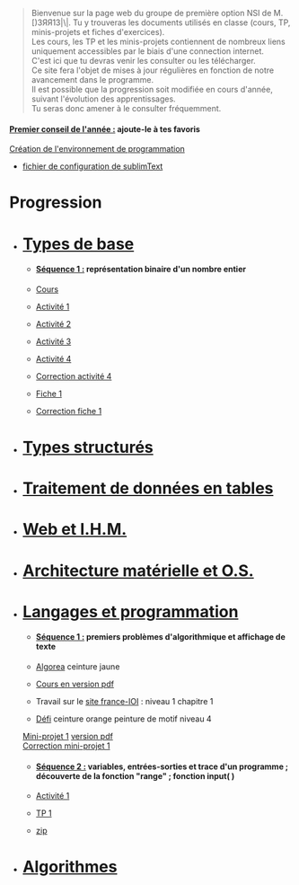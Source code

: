 > Bienvenue sur la page web du groupe de première option NSI de M. [)3ЯЯ13|\\|.
> Tu y trouveras les documents utilisés en classe (cours, TP, minis-projets et fiches d'exercices).  
> Les cours, les TP et les minis-projets contiennent de nombreux liens uniquement accessibles par le biais d'une connection internet.  
> C'est ici que tu devras venir les consulter ou les télécharger.  
> Ce site fera l'objet de mises à jour régulières en fonction de notre avancement dans le programme.  
> Il est possible que la progression soit modifiée en cours d'année, suivant l'évolution des apprentissages.  
> Tu seras donc amener à le consulter fréquemment.
  
#### <ins>Premier conseil de l'année :</ins> ajoute-le à tes favoris

[Création de l'environnement de programmation](https://drive.google.com/file/d/1B4ouV-KZn0yZ6UfIqkVKzYnl--0Cr4Uo/view?usp=sharing)  
  * [fichier de configuration de sublimText](https://drive.google.com/file/d/18qp3-mLbpiaVLa2xjkWb0vZYdxbORPE0/view?usp=sharing)

# Progression

* # <ins>Types de base</ins>

  * #### <ins>Séquence 1 :</ins> représentation binaire d'un nombre entier

   * [Cours](https://drive.google.com/file/d/1wXwQs6xcJdRCYqYt7S6bI2h9bL1MwoWb/view?usp=sharing)
   * [Activité 1](https://drive.google.com/file/d/1jJbAafLxOAQcPyGNUND9HLhvWgvaA6Z0/view?usp=sharing)  
   * [Activité 2](https://drive.google.com/file/d/1yVwuKvk1fFES5AfBLAz2cLZrBX8dTScR/view?usp=sharing)  
   * [Activité 3](https://drive.google.com/file/d/1yxcTakdc65XRFwEANFs0lV8VxEGxpUGz/view?usp=sharing)  
   * [Activité 4](https://drive.google.com/file/d/1zdmSFt30O1Nq45Q8-EGdm6RoFKNGpqQ1/view?usp=sharing) 
   * [Correction activité 4](https://drive.google.com/file/d/1Dn8gBNC48CqltAIXXG3pRwL0ijDgt_LT/view?usp=sharing) 
   * [Fiche 1](https://drive.google.com/file/d/1yadwP0AgYTaMkUN8GSGWlc_PQdDhN7S-/view?usp=sharing)  
   * [Correction fiche 1](https://drive.google.com/file/d/1zhNFuG4xJi-4MLQHiUMMW4orliIYkbGv/view?usp=sharing)

* # <ins>Types structurés</ins>


* # <ins>Traitement de données en tables</ins>


* # <ins>Web et I.H.M.</ins>


* # <ins>Architecture matérielle et O.S.</ins>


* # <ins>Langages et programmation</ins>

  * #### <ins>Séquence 1 :</ins> premiers problèmes d'algorithmique et affichage de texte
    
   * [Algorea](https://concours.castor-informatique.fr/?) ceinture jaune  
   * [Cours en version pdf](https://drive.google.com/file/d/159VH6SermMfvKZ_Ltf9yluzVYapUzZnT/view?usp=sharing)  
   * Travail sur le [site france-IOI](http://www.france-ioi.org/) : niveau 1 chapitre 1  
   * [Défi](https://concours.castor-informatique.fr/?) ceinture orange peinture de motif niveau 4
    
    <ins>Mini-projet 1</ins> [version pdf](https://drive.google.com/file/d/1CF3xnpZLS4-tBMU_Z79t0j4XE4xt5Dvm/view?usp=sharing)  
    [Correction mini-projet 1](./correction_mini_projet1.md)
    
  * #### <ins>Séquence 2 :</ins> variables, entrées-sorties et trace d'un programme ; découverte de la fonction "range" ; fonction input( )

   * [Activité 1](https://drive.google.com/file/d/1ypZvyWjkX_ePIrTBHGtRb90ZHPT2UO4h/view?usp=sharing) 
   * [TP 1](https://drive.google.com/file/d/19BTogCqzZdKdZ4cWmqmkQPWyNqrIpud0/view?usp=sharing) 
   * [zip](https://drive.google.com/file/d/1CsvegIeQkGDelJvg2NIaw96oyvVEeTpQ/view?usp=sharing)

* # <ins>Algorithmes</ins>
